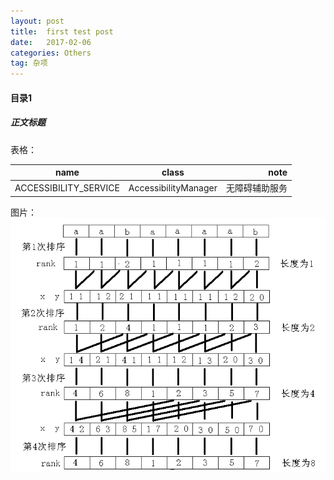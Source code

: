 ```yaml
---
layout: post
title:  first test post
date:   2017-02-06
categories: Others
tag: 杂项
---
```

 

#### 目录1 ####


##### 正文标题 #####

表格：

| name | class | note |
| ------------- |:-------------:| -----:|
| ACCESSIBILITY_SERVICE | AccessibilityManager | 无障碍辅助服务 |

图片：
![test](../res/img/SA&rank.png)

